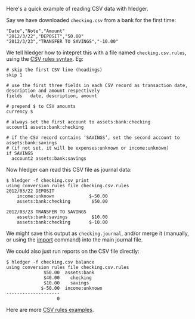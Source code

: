 Here's a quick example of reading CSV data with hledger.

Say we have downloaded `checking.csv` from a bank for the first time:
```csv
"Date","Note","Amount"
"2012/3/22","DEPOSIT","50.00"
"2012/3/23","TRANSFER TO SAVINGS","-10.00"
```

We tell hledger how to intepret this with a file named `checking.csv.rules`, using the [CSV rules syntax](http://hledger.org/manual.html#csv-format). Eg:
```rules
# skip the first CSV line (headings)
skip 1

# use the first three fields in each CSV record as transaction date, description and amount respectively
fields   date, description, amount

# prepend $ to CSV amounts
currency $

# always set the first account to assets:bank:checking
account1 assets:bank:checking

# if the CSV record contains ‘SAVINGS’, set the second account to assets:bank:savings
# (if not set, it will be expenses:unknown or income:unknown)
if SAVINGS
  account2 assets:bank:savings
```

Now hledger can read this CSV file as journal data:

```shell
$ hledger -f checking.csv print
using conversion rules file checking.csv.rules
2012/03/22 DEPOSIT
    income:unknown             $-50.00
    assets:bank:checking        $50.00

2012/03/23 TRANSFER TO SAVINGS
    assets:bank:savings         $10.00
    assets:bank:checking       $-10.00
```

We might save this output as `checking.journal`, and/or merge it (manually, or using the [import](http://hledger.org/manual.html#import) command) into the main journal file.

We could also just run reports on the CSV file directly:
```shell
$ hledger -f checking.csv balance
using conversion rules file checking.csv.rules
              $50.00  assets:bank
              $40.00    checking
              $10.00    savings
             $-50.00  income:unknown
--------------------
                   0
```

Here are more [CSV rules examples](https://github.com/simonmichael/hledger/tree/master/examples/csv).
